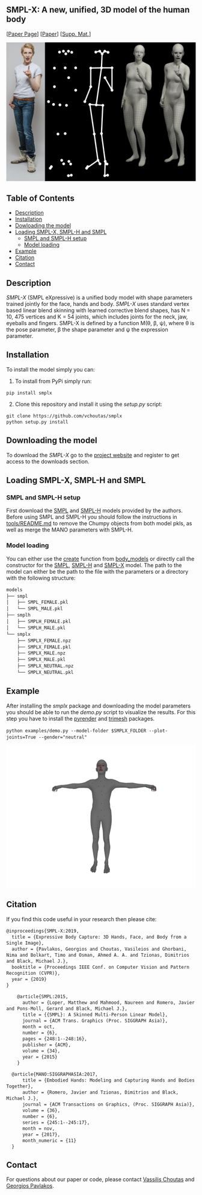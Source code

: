 ## SMPL-X:  A new, unified, 3D model of the human body 

[[Paper Page](https://smpl-x.is.tue.mpg.de/)] [[Paper](https://ps.is.tuebingen.mpg.de/uploads_file/attachment/attachment/497/SMPL-X.pdf)]
[[Supp. Mat.](https://ps.is.tuebingen.mpg.de/uploads_file/attachment/attachment/498/SMPL-X-supp.pdf)]

![SMPL-X Examples](./images/teaser_fig.png)

## Table of Contents
  * [Description](#description)
  * [Installation](#installation)
  * [Dowloading the model](#downloading-the-model)
  * [Loading SMPL-X, SMPL-H and SMPL](#loading-smpl-x-smpl-h-and-smpl) 
    * [SMPL and SMPL-H setup](#smpl-and-smpl-h-setup)
    * [Model loading](https://github.com/vchoutas/smplx#model-loading)
  * [Example](#example)
  * [Citation](#citation)
  * [Contact](#contact)

## Description

*SMPL-X* (SMPL eXpressive) is a unified body model with shape parameters trained jointly for the
face, hands and body. *SMPL-X* uses standard vertex based linear blend skinning with learned corrective blend
shapes, has N = 10, 475 vertices and K = 54 joints,
which includes joints for the neck, jaw, eyeballs and fingers. 
SMPL-X is defined by a function M(θ, β, ψ), where θ is the pose parameter, β the shape parameter and
ψ the expression parameter.


## Installation

To install the model simply you can:
1. To install from PyPi simply run: 
  ```Shell
  pip install smplx
  ```
2. Clone this repository and install it using the *setup.py* script: 
```Shell
git clone https://github.com/vchoutas/smplx
python setup.py install
```

## Downloading the model

To download the *SMPL-X* go to the [project website](https://smpl-x.is.tue.mpg.de/) and register to get access to the downloads section. 

## Loading SMPL-X, SMPL-H and SMPL

### SMPL and SMPL-H setup

First download the [SMPL](http://smpl.is.tue.mpg.de/) and [SMPL-H](http://mano.is.tue.mpg.de) models provided by the authors. 
Before using SMPL and SMPL-H you should follow the instructions in [tools/README.md](./tools/README.md) to remove the
Chumpy objects from both model pkls, as well as merge the MANO parameters with SMPL-H.

### Model loading 

You can either use the [create](https://github.com/vchoutas/smplx/blob/c63c02b478c5c6f696491ed9167e3af6b08d89b1/smplx/body_models.py#L54)
function from [body_models](./smplx/body_models.py) or directly call the constructor for the 
[SMPL](https://github.com/vchoutas/smplx/blob/c63c02b478c5c6f696491ed9167e3af6b08d89b1/smplx/body_models.py#L106), 
[SMPL-H](https://github.com/vchoutas/smplx/blob/c63c02b478c5c6f696491ed9167e3af6b08d89b1/smplx/body_models.py#L395) and 
[SMPL-X](https://github.com/vchoutas/smplx/blob/c63c02b478c5c6f696491ed9167e3af6b08d89b1/smplx/body_models.py#L628) model. The path to the model can either be the path to the file with the parameters or a directory with the following structure:
```bash
models
├── smpl
│   ├── SMPL_FEMALE.pkl
│   └── SMPL_MALE.pkl
├── smplh
│   ├── SMPLH_FEMALE.pkl
│   └── SMPLH_MALE.pkl
└── smplx
    ├── SMPLX_FEMALE.npz
    ├── SMPLX_FEMALE.pkl
    ├── SMPLX_MALE.npz
    ├── SMPLX_MALE.pkl
    ├── SMPLX_NEUTRAL.npz
    └── SMPLX_NEUTRAL.pkl
```

## Example

After installing the *smplx* package and downloading the model parameters you should be able to run the *demo.py*
script to visualize the results. For this step you have to install the [pyrender](https://pyrender.readthedocs.io/en/latest/index.html) and [trimesh](https://trimsh.org/) packages.

`python examples/demo.py --model-folder $SMPLX_FOLDER --plot-joints=True --gender="neutral"`

![SMPL-X Examples](./images/example.png)

## Citation

If you find this code useful in your research then please cite:

```
@inproceedings{SMPL-X:2019,
  title = {Expressive Body Capture: 3D Hands, Face, and Body from a Single Image},
  author = {Pavlakos, Georgios and Choutas, Vasileios and Ghorbani, Nima and Bolkart, Timo and Osman, Ahmed A. A. and Tzionas, Dimitrios and Black, Michael J.},
  booktitle = {Proceedings IEEE Conf. on Computer Vision and Pattern Recognition (CVPR)},
  year = {2019}
}
```

```
    @article{SMPL:2015,
      author = {Loper, Matthew and Mahmood, Naureen and Romero, Javier and Pons-Moll, Gerard and Black, Michael J.},
      title = {{SMPL}: A Skinned Multi-Person Linear Model},
      journal = {ACM Trans. Graphics (Proc. SIGGRAPH Asia)},
      month = oct,
      number = {6},
      pages = {248:1--248:16},
      publisher = {ACM},
      volume = {34},
      year = {2015}
    }
```

```
  @article{MANO:SIGGRAPHASIA:2017,
      title = {Embodied Hands: Modeling and Capturing Hands and Bodies Together},
      author = {Romero, Javier and Tzionas, Dimitrios and Black, Michael J.},
      journal = {ACM Transactions on Graphics, (Proc. SIGGRAPH Asia)},
      volume = {36},
      number = {6},
      series = {245:1--245:17},
      month = nov,
      year = {2017},
      month_numeric = {11}
  }
```

## Contact
For questions about our paper or code, please contact [Vassilis Choutas](vassilis.choutas@tuebingen.mpg.de) and [Georgios Pavlakos](pavlakos@seas.upenn.edu).
